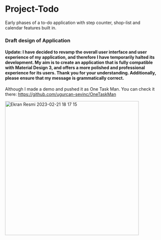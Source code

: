 # Project-Todo
Early phases of a to-do application with step counter, shop-list and calendar features built in.

### Draft design of Application

#### Update: I have decided to revamp the overall user interface and user experience of my application, and therefore I have temporarily halted its development. My aim is to create an application that is fully compatible with Material Design 3, and offers a more polished and professional experience for its users. Thank you for your understanding. Additionally, please ensure that my message is grammatically correct. 

Although I made a demo and pushed it as One Task Man. You can check it there: https://github.com/ugurcan-sevinc/OneTaskMan

<img width="438" alt="Ekran Resmi 2023-02-21 18 17 15" src="https://user-images.githubusercontent.com/69902076/220384985-73fbd1e1-3935-4557-bcda-5f27d1090c49.png">
